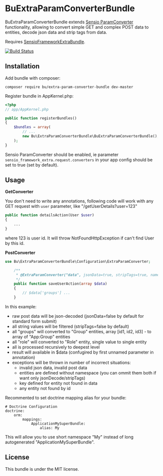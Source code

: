 BuExtraParamConverterBundle
=============
BuExtraParamConverterBundle extends [Sensio ParamConverter](http://symfony.com/doc/current/bundles/SensioFrameworkExtraBundle/annotations/converters.html) functionality, allowing to convert simple GET and complex POST data to entities, decode json data and strip tags from data.

Requires [SensioFrameworkExtraBundle](http://symfony.com/doc/current/bundles/SensioFrameworkExtraBundle/index.html).

[![Build Status](https://secure.travis-ci.org/Fludimir/ExtraParamConverterBundle.png?branch=master)](http://travis-ci.org/Fludimir/ExtraParamConverterBundle)

Installation
-------------
Add bundle with composer: 

`composer require bu/extra-param-converter-bundle dev-master`

Register bundle in AppKernel.php:
``` php
<?php
// app/AppKernel.php

public function registerBundles()
{
    $bundles = array(
        // ...
        new Bu\ExtraParamConverterBundle\BuExtraParamConverterBundle(),
    );
}
```

Sensio ParamConverter should be enabled, ie parameter `sensio_framework_extra.request.converters` in your app config should be set to true (set by default).


Usage
-------------
**GetConverter**

You don't need to write any annotations, following code will work with any GET request with `user` parameter, like "/getUserDetails?user=123"
``` php
public function detailsAction(User $user)
{
    ...
}
```
where 123 is user id. It will throw NotFoundHttpException if can't find User by this id.

**PostConverter**
``` php
use Bu\ExtraParamConverterBundle\Configuration\ExtraParamConverter;

    /**
     * @ExtraParamConverter("data", jsonData=true, stripTags=true, namespace="App", entities={"groups"="Group", "role"="Role"})
     */
    public function saveUserAction(array $data)
    {
        // $data['groups'] ...
    }
```
In this example:

 * raw post data will be json-decoded (jsonData=false by default for standard form submit)
 * all string values will be filtered (stripTags=false by default)
 * all "groups" will converted to "Group" entities, array [id1, id2, id3] - to array of "App:Group" entities
 * all "role" will converted to "Role" entity, single value to single entity
 * all is processed recursively to deepest level
 * result will available in $data (confugired by first unnamed parameter in annotation)
 * exceptions will be thrown in number of incorrect situations:
    * invalid json data, invalid post data
    * entities are defined without namespace (you can ommit them both if want only jsonDecode/stripTags)
    * key defined for entity not found in data
    * any entity not found by id


Recommented to set doctrine mapping alias for your bundle:
```
# Doctrine Configuration
doctrine:
    orm:
        mappings:
            ApplicationMySuperBundle:
                alias: My
```
This will allow you to use short namespace "My" instead of long autogenerated "ApplicationMySuperBundle".

License
-------
This bundle is under the MIT license.
